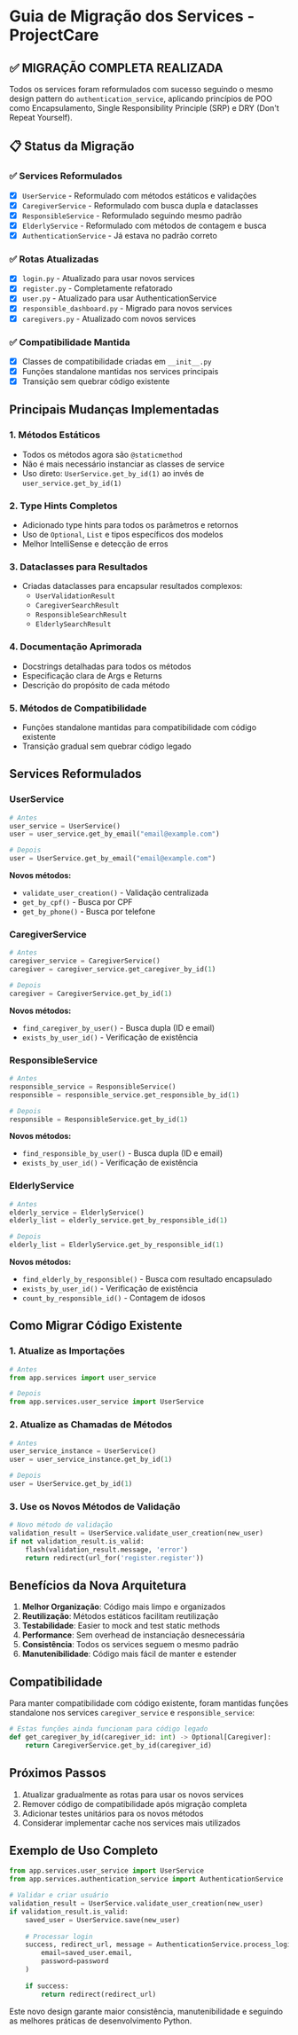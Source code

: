# Guia de Migração dos Services - ProjectCare

## ✅ MIGRAÇÃO COMPLETA REALIZADA

Todos os services foram reformulados com sucesso seguindo o mesmo design pattern do `authentication_service`, aplicando princípios de POO como Encapsulamento, Single Responsibility Principle (SRP) e DRY (Don't Repeat Yourself).

## 📋 Status da Migração

### ✅ Services Reformulados
- [x] `UserService` - Reformulado com métodos estáticos e validações
- [x] `CaregiverService` - Reformulado com busca dupla e dataclasses
- [x] `ResponsibleService` - Reformulado seguindo mesmo padrão
- [x] `ElderlyService` - Reformulado com métodos de contagem e busca
- [x] `AuthenticationService` - Já estava no padrão correto

### ✅ Rotas Atualizadas
- [x] `login.py` - Atualizado para usar novos services
- [x] `register.py` - Completamente refatorado
- [x] `user.py` - Atualizado para usar AuthenticationService
- [x] `responsible_dashboard.py` - Migrado para novos services
- [x] `caregivers.py` - Atualizado com novos services

### ✅ Compatibilidade Mantida
- [x] Classes de compatibilidade criadas em `__init__.py`
- [x] Funções standalone mantidas nos services principais
- [x] Transição sem quebrar código existente

## Principais Mudanças Implementadas

### 1. **Métodos Estáticos**
- Todos os métodos agora são `@staticmethod`
- Não é mais necessário instanciar as classes de service
- Uso direto: `UserService.get_by_id(1)` ao invés de `user_service.get_by_id(1)`

### 2. **Type Hints Completos**
- Adicionado type hints para todos os parâmetros e retornos
- Uso de `Optional`, `List` e tipos específicos dos modelos
- Melhor IntelliSense e detecção de erros

### 3. **Dataclasses para Resultados**
- Criadas dataclasses para encapsular resultados complexos:
  - `UserValidationResult`
  - `CaregiverSearchResult`
  - `ResponsibleSearchResult`
  - `ElderlySearchResult`

### 4. **Documentação Aprimorada**
- Docstrings detalhadas para todos os métodos
- Especificação clara de Args e Returns
- Descrição do propósito de cada método

### 5. **Métodos de Compatibilidade**
- Funções standalone mantidas para compatibilidade com código existente
- Transição gradual sem quebrar código legado

## Services Reformulados

### UserService
```python
# Antes
user_service = UserService()
user = user_service.get_by_email("email@example.com")

# Depois
user = UserService.get_by_email("email@example.com")
```

**Novos métodos:**
- `validate_user_creation()` - Validação centralizada
- `get_by_cpf()` - Busca por CPF
- `get_by_phone()` - Busca por telefone

### CaregiverService
```python
# Antes
caregiver_service = CaregiverService()
caregiver = caregiver_service.get_caregiver_by_id(1)

# Depois
caregiver = CaregiverService.get_by_id(1)
```

**Novos métodos:**
- `find_caregiver_by_user()` - Busca dupla (ID e email)
- `exists_by_user_id()` - Verificação de existência

### ResponsibleService
```python
# Antes
responsible_service = ResponsibleService()
responsible = responsible_service.get_responsible_by_id(1)

# Depois
responsible = ResponsibleService.get_by_id(1)
```

**Novos métodos:**
- `find_responsible_by_user()` - Busca dupla (ID e email)
- `exists_by_user_id()` - Verificação de existência

### ElderlyService
```python
# Antes
elderly_service = ElderlyService()
elderly_list = elderly_service.get_by_responsible_id(1)

# Depois
elderly_list = ElderlyService.get_by_responsible_id(1)
```

**Novos métodos:**
- `find_elderly_by_responsible()` - Busca com resultado encapsulado
- `exists_by_user_id()` - Verificação de existência
- `count_by_responsible_id()` - Contagem de idosos

## Como Migrar Código Existente

### 1. **Atualize as Importações**
```python
# Antes
from app.services import user_service

# Depois
from app.services.user_service import UserService
```

### 2. **Atualize as Chamadas de Métodos**
```python
# Antes
user_service_instance = UserService()
user = user_service_instance.get_by_id(1)

# Depois
user = UserService.get_by_id(1)
```

### 3. **Use os Novos Métodos de Validação**
```python
# Novo método de validação
validation_result = UserService.validate_user_creation(new_user)
if not validation_result.is_valid:
    flash(validation_result.message, 'error')
    return redirect(url_for('register.register'))
```

## Benefícios da Nova Arquitetura

1. **Melhor Organização**: Código mais limpo e organizados
2. **Reutilização**: Métodos estáticos facilitam reutilização
3. **Testabilidade**: Easier to mock and test static methods
4. **Performance**: Sem overhead de instanciação desnecessária
5. **Consistência**: Todos os services seguem o mesmo padrão
6. **Manutenibilidade**: Código mais fácil de manter e estender

## Compatibilidade

Para manter compatibilidade com código existente, foram mantidas funções standalone nos services `caregiver_service` e `responsible_service`:

```python
# Estas funções ainda funcionam para código legado
def get_caregiver_by_id(caregiver_id: int) -> Optional[Caregiver]:
    return CaregiverService.get_by_id(caregiver_id)
```

## Próximos Passos

1. Atualizar gradualmente as rotas para usar os novos services
2. Remover código de compatibilidade após migração completa
3. Adicionar testes unitários para os novos métodos
4. Considerar implementar cache nos services mais utilizados

## Exemplo de Uso Completo

```python
from app.services.user_service import UserService
from app.services.authentication_service import AuthenticationService

# Validar e criar usuário
validation_result = UserService.validate_user_creation(new_user)
if validation_result.is_valid:
    saved_user = UserService.save(new_user)
    
    # Processar login
    success, redirect_url, message = AuthenticationService.process_login(
        email=saved_user.email, 
        password=password
    )
    
    if success:
        return redirect(redirect_url)
```

Este novo design garante maior consistência, manutenibilidade e seguindo as melhores práticas de desenvolvimento Python.
